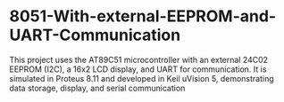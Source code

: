 # 8051-With-external-EEPROM-and-UART-Communication
This project uses the AT89C51 microcontroller with an external 24C02 EEPROM (I2C), a 16x2 LCD display, and UART for communication. It is simulated in Proteus 8.11 and developed in Keil uVision 5, demonstrating data storage, display, and serial communication
